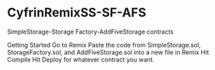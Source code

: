 # CyfrinRemixSS-SF-AFS
SimpleStorage-Storage Factory-AddFiveStorage contracts


Getting Started
Go to Remix
Paste the code from SimpleStorage.sol, StorageFactory.sol, and AddFiveStorage.sol into a new file in Remix
Hit Compile
Hit Deploy for whatever contract you want.
